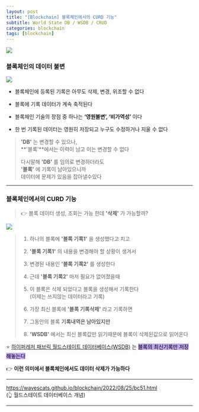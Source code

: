 ```yaml
---
layout: post
title: "[Blockchain] 블록체인에서의 CURD 기능"
subtitle: World State DB / WSDB / CRUD
categories: blockchain
tags: [blockchain]
---
```


![](https://velog.velcdn.com/images/-__-/post/34a14490-ddb3-46dc-880a-946d3f3d0198/image.png)

### 블록체인의 데이터 불변

![](https://velog.velcdn.com/images/-__-/post/b3587ddb-1ca8-45e3-81e2-9a0ec563928b/image.png)

- 블록체인에 등록된 기록은 아무도 삭제, 변경, 위조할 수 없다

- 블록에 기록 데이터가 계속 축적된다

- 블록체인 기술의 장점 중 하나는 **‘영원불변’, ‘비가역성’** 이다

- 한 번 기록된 데이터는 영원히 저장되고 누구도 수정하거나 지울 수 없다

> **'DB'** 는 변경할 수 있으나, <br>
> **'블록'**에서는 이력이 남고 이는 변경할 수 없다<br>
>
> 다시말해 **'DB'** 를 임의로 변경하더라도 <br>
> **'블록'** 에 기록이 남아있으니까 <br>
> 데이터에 문제가 있음을 잡아낼수있다

---

### 블록체인에서의 CURD 기능

> 👉 블록 데이터 생성, 조회는 가능 한데 **'삭제'** 가 가능할까?

![](https://velog.velcdn.com/images/-__-/post/cb531945-e2c3-4ba0-9901-a549d9d6226d/image.png)

> 1. 하나의 블록에 **'블록 기록1'** 을 생성했다고 치고<br>
>
> 2. **'블록 기록1'** 의 내용을 변경해야 할 상황이 생겨서<br>
>
> 3. 변경된 내용인 **'블록 기록2'** 를 생성한다<br>
>
> 4. 근데 **'블록 기록2'** 마저 필요가 없어졌을때<br>
>
> 5. 이 블록은 삭제 되었다고 블록을 생성해서 기록한다<br>
>    (이제는 쓰지않는 데이터라고 기록)<br>
>
> 6. 가장 최신 블록에 **'블록 기록삭제'** 라고 기록하면<br>
>
> 7. 그동안의 블록 **기록내역은 남아있지만**<br>
>
> 8. **'WSDB'** 에서는 최신 블록값만 읽기때문에 블록이 삭제된값으로 읽어온다

⭐ <u>하이퍼레저 패브릭 월드스테이트 데이터베이스(WSDB)</u> 는 <span style="background-color:#BFA8EE; color:#000;">블록의 최신기록만 저장해놓는다</span>

👉 **이런 의미에서 블록체인에서도 데이터 삭제가 가능하다**

---

<https://wavescats.github.io/blockchain/2022/08/25/bc51.html><br>
(👆 월드스테이트 데이터베이스 개념)

---
